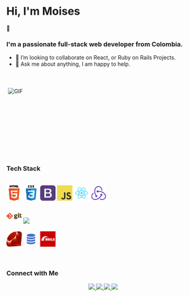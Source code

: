 <h1>Hi, I'm Moises</h1> 👋


<h3>I'm a passionate full-stack web developer from Colombia.</h3>


- 👯 I’m looking to collaborate on React, or Ruby on Rails Projects.
- 💬 Ask me about anything, I am happy to help.

<br>


<div>

<img align="right" alt="GIF" src="https://media.giphy.com/media/AHcEGB5nuIALBqKWjp/giphy.gif?raw=true" width="500" height="200" />


### Tech Stack
<br>
<code><img height="40" src="https://raw.githubusercontent.com/github/explore/80688e429a7d4ef2fca1e82350fe8e3517d3494d/topics/html/html.png"></code>
<code><img height="40" src="https://raw.githubusercontent.com/github/explore/80688e429a7d4ef2fca1e82350fe8e3517d3494d/topics/css/css.png"></code>
<code><img height="40" src="https://raw.githubusercontent.com/github/explore/80688e429a7d4ef2fca1e82350fe8e3517d3494d/topics/bootstrap/bootstrap.png"></code>
<code><img height="40" src="https://raw.githubusercontent.com/github/explore/80688e429a7d4ef2fca1e82350fe8e3517d3494d/topics/javascript/javascript.png"></code>
<code><img height="40" src="https://raw.githubusercontent.com/github/explore/80688e429a7d4ef2fca1e82350fe8e3517d3494d/topics/react/react.png"></code>
<code><img height="40" src="https://raw.githubusercontent.com/github/explore/80688e429a7d4ef2fca1e82350fe8e3517d3494d/topics/redux/redux.png"></code>
<br>
<br>
<code><img height="40" src="https://raw.githubusercontent.com/github/explore/80688e429a7d4ef2fca1e82350fe8e3517d3494d/topics/git/git.png"></code>
<code><img height="40" src="https://user-images.githubusercontent.com/674621/71187801-14e60a80-2280-11ea-94c9-e56576f76baf.png"></code>
<br>
<br>
<code><img height="40" src="https://raw.githubusercontent.com/github/explore/80688e429a7d4ef2fca1e82350fe8e3517d3494d/topics/ruby/ruby.png"></code>
<code><img height="40" src="https://raw.githubusercontent.com/github/explore/80688e429a7d4ef2fca1e82350fe8e3517d3494d/topics/sql/sql.png"></code>
<code><img height="40" src="https://raw.githubusercontent.com/github/explore/80688e429a7d4ef2fca1e82350fe8e3517d3494d/topics/rails/rails.png"></code>

</div>

<br>
<br>


###                                           Connect with Me <br>


<p align="center">
  <a href="https://www.linkedin.com/in/moises-hernandez-9bbb17145/">
    <img height='20' src="https://img.shields.io/badge/LinkedIn-MoisesHernandez-blue?logo=Linkedin&logoColor=blue&labelColor=black">
  </a>

  <a href="https://github.com/Mhdez221993">
    <img height='20' src="https://img.shields.io/badge/Github-Mhdez221993-red?logo=Github&logoColor=red&labelColor=black">
  </a>

  <a href="https://twitter.com/MoisesH42060050">
    <img height='20' src="https://img.shields.io/badge/Twitter-MoisesH42060050-blue?logo=Twitter&logoColor=blue&labelColor=black">
  </a>

  <a href="mailto:mhdezcoronado@gmil.com">
    <img height='20' src="https://img.shields.io/badge/Gmail-mhdezcoronado@gmail.com-red?logo=Gmail&logoColor=Red&labelColor=black">
  </a>
</p>
